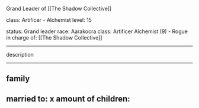 Grand Leader of [[The Shadow Collective]]

class: Artificer - Alchemist
level: 15

status: Grand leader
race: Aarakocra
class: Artificer Alchemist (9) - Rogue
in charge of: [[The Shadow Collective]]

---

description

---

## family

married to:
x amount of children:
- 
